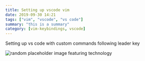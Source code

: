 ```yaml
---
title: Setting up vscode vim
date: 2019-09-30 14:21
tags: ["vim", "vscode", "vs code"]
summary: "this is a summary"
category: [vim-keybindings, vscode]
---
```


Setting up vs code with custom commands following leader key

![random placeholder image featuring technology](http://placeimg.com/650/380/tech)

